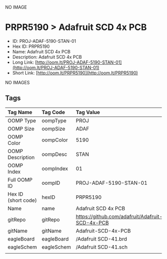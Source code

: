 


  
NO IMAGE  
# PRPR5190 > Adafruit SCD 4x PCB

- ID: PROJ-ADAF-5190-STAN-01
- Hex ID: PRPR5190
- Name: Adafruit SCD 4x PCB
- Description: Adafruit SCD 4x PCB
- Long Link: [http://oom.lt/PROJ-ADAF-5190-STAN-01](http://oom.lt/PROJ-ADAF-5190-STAN-01)
- Short Link: [http://oom.lt/PRPR5190](http://oom.lt/PRPR5190)
  
NO IMAGES  
## Tags
  

|Tag Name|Tag Code|Tag Value|
| :--- | :--- | :--- |
|OOMP Type|oompType|PROJ|
|OOMP Size|oompSize|ADAF|
|OOMP Color|oompColor|5190|
|OOMP Description|oompDesc|STAN|
|OOMP Index|oompIndex|01|
|Full OOMP ID|oompID|PROJ-ADAF-5190-STAN-01|
|Hex ID (short code)|hexID|PRPR5190|
|Name|name|Adafruit SCD 4x PCB|
|gitRepo|gitRepo|https://github.com/adafruit/Adafruit-SCD-4x-PCB|
|gitName|gitName|Adafruit-SCD-4x-PCB|
|eagleBoard|eagleBoard|/Adafruit SCD-41.brd|
|eagleSchem|eagleSchem|/Adafruit SCD-41.sch|
||||
